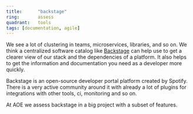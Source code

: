 ```yaml
---
title:      "backstage"
ring:       assess
quadrant:   tools
tags: [documentation, agile]
---
```


We see a lot of clustering in teams, microservices, libraries, and so on. We think a centralized software catalog
like [Backstage](https://backstage.io/) can help use to get a clearer view of our stack and the dependencies of a
platform.
It also helps to get the information and documentation you need as a developer more quickly.

Backstage is an open-source developer portal platform created by Spotify. There is a very active community around it
with already a lot of plugins for integrations with other tools, ci, monitoring and so on.

At AOE we assess backstage in a big project with a subset of features.
